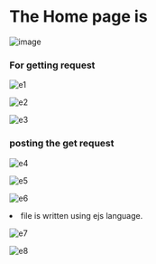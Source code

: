<h1>The Home page is </h1>

![image](https://github.com/ayushchaubey17/Get_And_Post_Request_In_Javascript/assets/123767430/07e43ce8-917f-4119-ae7d-3227e916ed30)













<h3>For getting request</h3>

![e1](https://github.com/ayushchaubey17/Get_And_Post_Request_In_Javascript/assets/123767430/a83aca03-0024-494f-80df-0bc48938dadc)



![e2](https://github.com/ayushchaubey17/Get_And_Post_Request_In_Javascript/assets/123767430/261886ab-ad83-4179-8fb9-95f7a68f1002)




![e3](https://github.com/ayushchaubey17/Get_And_Post_Request_In_Javascript/assets/123767430/db57f947-9df9-4ca6-819c-335c9d61450c)












<h3>posting the get request</h3>

![e4](https://github.com/ayushchaubey17/Get_And_Post_Request_In_Javascript/assets/123767430/41e95401-b9ab-4807-8911-9df459eb9b97)



![e5](https://github.com/ayushchaubey17/Get_And_Post_Request_In_Javascript/assets/123767430/a3944634-970a-43a6-acb6-66eb88e134d9)




![e6](https://github.com/ayushchaubey17/Get_And_Post_Request_In_Javascript/assets/123767430/de505ee3-2898-449d-a2d1-b62f538b7091)













<li>file is written using ejs language. </li>


![e7](https://github.com/ayushchaubey17/Get_And_Post_Request_In_Javascript/assets/123767430/3fb9bc90-b72f-45b0-a33c-1283f6b130ac)



![e8](https://github.com/ayushchaubey17/Get_And_Post_Request_In_Javascript/assets/123767430/098d378f-73f2-4933-979d-1564cd9c3b57)

